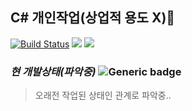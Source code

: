## C# 개인작업(상업적 용도 X)🌱

[![Build Status](https://travis-ci.org/joemccann/dillinger.svg?branch=master)](https://travis-ci.org/joemccann/dillinger)
<img src="https://img.shields.io/badge/.Net-FEFEFE?style=plastic&logo=.Net&logoColor=4285F4"/></a>
<img src="https://img.shields.io/badge/MySQL-FEFEFE?style=plastic&logo=MySQL&logoColor=4479A1"/></a>


### *현 개발상태(파악중)* ![Generic badge](https://img.shields.io/badge/version-0.0.1-green.svg)
> 오래전 작업된 상태인 관계로 파악중..

